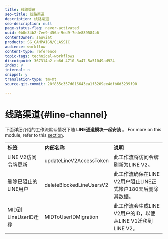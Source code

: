```yaml
---
title: 线路渠道
seo-title: 线路渠道
description: 线路渠道
seo-description: null
page-status-flag: never-activated
uuid: 0b0e34b2-7ee9-456a-9ed9-7ede889584b6
contentOwner: sauviat
products: SG_CAMPAIGN/CLASSIC
audience: workflow
content-type: reference
topic-tags: technical-workflows
discoiquuid: 367314a2-eb6d-4710-8a47-5a51049ad924
index: y
internal: n
snippet: y
translation-type: tm+mt
source-git-commit: 20f835c357d016643ea1f3209ee4dfb6d3239f90

---
```



# 线路渠道{#line-channel}

下面详细介绍的工作流默认情况下随 **LINE通道模块一起安装** 。 For more on this module, refer to this [section](../../delivery/using/line-channel.md).

<table> 
 <tbody> 
  <tr> 
   <td> <strong>标签</strong><br /> </td> 
   <td> <strong>内部名称</strong><br /> </td> 
   <td> <strong>说明</strong><br /> </td> 
  </tr> 
  <tr> 
   <td> <span class="uicontrol">LINE V2访问令牌更新</span><br /> </td> 
   <td> <span class="uicontrol">updateLineV2AccessToken</span> <br /> </td> 
   <td> 此工作流将访问令牌刷新为LINE V2。<br /> </td> 
  </tr> 
  <tr> 
   <td> <span class="uicontrol">删除已阻止的LINE用户</span><br /> </td> 
   <td> <span class="uicontrol">deleteBlockedLineUsersV2</span> <br /> </td> 
   <td> 此工作流确保在LINE V2用户阻止LINE正式帐户180天后删除其数据。<br /> </td> 
  </tr> 
  <tr> 
   <td> <span class="uicontrol">MID到LineUserID迁移</span><br /> </td> 
   <td> <span class="uicontrol">MIDToUserIDMigration</span><br /> </td> 
   <td> 此工作流会生成LINE V2用户的ID，以便从LINE V1迁移到LINE V2。<br /> </td> 
  </tr> 
 </tbody> 
</table>

